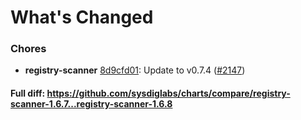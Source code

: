 # What's Changed

### Chores
- **registry-scanner** [8d9cfd01](https://github.com/sysdiglabs/charts/commit/8d9cfd0129baf4f550ed896c830cd490fd823cdd): Update to v0.7.4 ([#2147](https://github.com/sysdiglabs/charts/issues/2147))
#### Full diff: https://github.com/sysdiglabs/charts/compare/registry-scanner-1.6.7...registry-scanner-1.6.8
